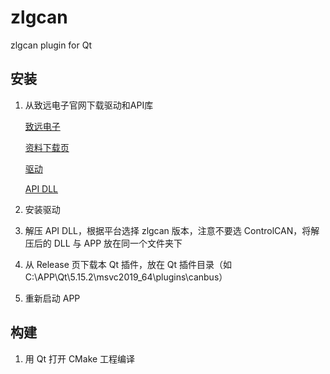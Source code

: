 # zlgcan

zlgcan plugin for Qt

## 安装

1. 从致远电子官网下载驱动和API库

    [致远电子](https://www.zlg.cn/)

    [资料下载页](https://www.zlg.cn/can/down/down/id/22.html)

    [驱动](https://manual.zlg.cn/web/#/146)

    [API DLL](https://www.zlg.cn/data/upload/software/Can/CAN_lib.rar)

2. 安装驱动

3. 解压 API DLL，根据平台选择 zlgcan 版本，注意不要选 ControlCAN，将解压后的 DLL 与 APP 放在同一个文件夹下

4. 从 Release 页下载本 Qt 插件，放在 Qt 插件目录（如 C:\APP\Qt\5.15.2\msvc2019_64\plugins\canbus）

5. 重新启动 APP

## 构建

1. 用 Qt 打开 CMake 工程编译

